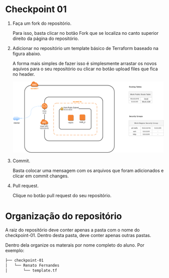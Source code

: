 # Checkpoint 01

1. Faça um fork do repositório.

    Para isso, basta clicar no botão Fork que se localiza no canto superior direito da página do repositório.
    
2. Adicionar no repositório um template básico de Terraform baseado na figura abaixo.

    A forma mais simples de fazer isso é simplesmente arrastar os novos aquivos para o seu repositório ou clicar no botão upload files que fica no header.

    ![Arquitetura](/images/arquitetura-nagios.png)

3. Commit.

    Basta colocar uma mensagem com os arquivos que foram adicionados e clicar em commit changes.
    
4. Pull request.

    Clique no botão pull request do seu repositório.


# Organização do repositório

A raiz do repositório deve conter apenas a pasta com o nome do checkpoint-01. Dentro desta pasta, deve conter apenas outras pastas.

Dentro dela organize os materais por nome completo do aluno. Por exemplo:

```
├── checkpoint-01
│   └── Renato Fernandes
│       └── template.tf
```

